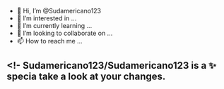- 👋 Hi, I’m @Sudamericano123
- 👀 I’m interested in ...
- 🌱 I’m currently learning ...
- 💞️ I’m looking to collaborate on ...
- 📫 How to reach me ...

<!-
Sudamericano123/Sudamericano123 is a ✨ specia take a look at your changes.
-
